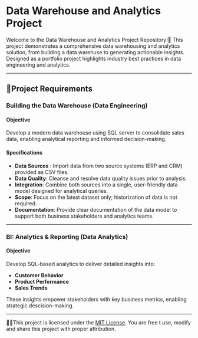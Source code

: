 # Data Warehouse and Analytics Project

Welcome to the Data Warehouse and Analytics Project Repository!🎯
This project demonstrates a comprehensive data warehousing and analytics solution, from building a data warehuse to generating actionable insights. Designed as a portfolio project highlights industry best practices in data engineering and analytics.

---
## 🎯Project Requirements

### Building the Data Warehouse (Data Engineering)

#### Objective
Develop a modern data warehouse using SQL server to consolidate sales data, enabling analytical reporting and informed decision-making.

#### Specifications
- **Data Sources** : Import data from two source systems (ERP and CRM) provided as CSV files.
- **Data Quality**: Cleanse and resolve data quality issues prior to analysis.
- **Integration**: Combine both sources into a single, user-friendly data model designed for analytical queries.
- **Scope**: Focus on the latest dataset only; historization of data is not required.
- **Documentation**: Provide clear documentation of the data model to support both business stakeholders and analytics teams.

---

### BI: Analytics & Reporting (Data Analytics)

#### Objective
Develop SQL-based analytics to deliver detailed insights into:
- **Customer Behavior**
- **Product Performance**
- **Sales Trends**

These insights empower stakeholders with key business metrics, enabling strategic descision-making.

---

🪪🎯This project is licensed under the [MIT License](LICENSE). You are free t use, modify and share this project with proper attribution.

